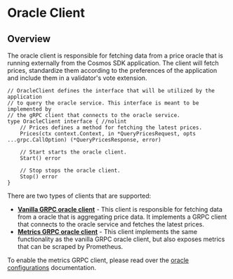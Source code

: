 # Oracle Client

## Overview

The oracle client is responsible for fetching data from a price oracle that is running externally from the Cosmos SDK application. The client will fetch prices, standardize them according to the preferences of the application and include them in a validator's vote extension.

```golang
// OracleClient defines the interface that will be utilized by the application
// to query the oracle service. This interface is meant to be implemented by
// the gRPC client that connects to the oracle service.
type OracleClient interface { //nolint
	// Prices defines a method for fetching the latest prices.
	Prices(ctx context.Context, in *QueryPricesRequest, opts ...grpc.CallOption) (*QueryPricesResponse, error)

	// Start starts the oracle client.
	Start() error

	// Stop stops the oracle client.
	Stop() error
}
```

There are two types of clients that are supported:

* [**Vanilla GRPC oracle client**](./grpc.go) - This client is responsible for fetching data from a oracle that is aggregating price data. It implements a GRPC client that connects to the oracle service and fetches the latest prices.
* [**Metrics GRPC oracle client**](./metrics_client.go) - This client implements the same functionality as the vanilla GRPC oracle client, but also exposes metrics that can be scraped by Prometheus.

To enable the metrics GRPC client, please read over the [oracle configurations](../../../oracle/config/README.md) documentation.
